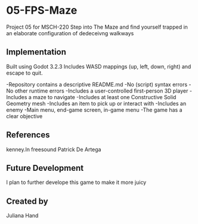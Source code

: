 # 05-FPS-Maze
Project 05 for MSCH-220
Step into The Maze and find yourself trapped in an elaborate configuration of dedeceivng walkways
## Implementation
Built using Godot 3.2.3
Includes WASD mappings (up, left, down, right) and escape to quit.

-Repository contains a descriptive README.md
-No (script) syntax errors
-No other runtime errors
-Includes a user-controlled first-person 3D player
-Includes a maze to navigate
-Includes at least one Constructive Solid Geometry mesh
-Includes an item to pick up or interact with
-Includes an enemy
-Main menu, end-game screen, in-game menu
-The game has a clear objective

## References
kenney.ln
freesound
Patrick De Artega


## Future Development
I plan to further develope this game to make it more juicy

## Created by 
Juliana Hand
